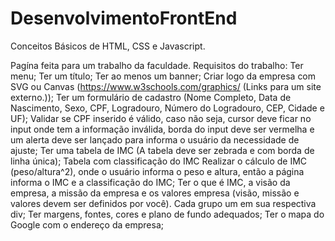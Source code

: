 # DesenvolvimentoFrontEnd
Conceitos Básicos de HTML, CSS e Javascript.

Pagína feita para um trabalho da faculdade.
Requisitos do trabalho:
Ter menu;
Ter um título;
Ter ao menos um banner;
Criar logo da empresa com SVG ou Canvas (https://www.w3schools.com/graphics/ (Links para um site externo.));
Ter um formulário de cadastro (Nome Completo, Data de Nascimento, Sexo, CPF, Logradouro, Número do Logradouro, CEP, Cidade e UF);
Validar se CPF inserido é válido, caso não seja, cursor deve ficar no input onde tem a informação inválida, borda do input deve ser vermelha e um alerta deve ser lançado para informa o usuário da necessidade de ajuste;
Ter uma tabela de IMC (A tabela deve ser zebrada e com borda de linha única);
Tabela com classificação do IMC
Realizar o cálculo de IMC (peso/altura^2), onde o usuário informa o peso e altura, então a página informa o IMC e a classificação do IMC;
Ter o que é IMC, a visão da empresa, a missão da empresa e os valores empresa (visão, missão e valores devem ser definidos por você). Cada grupo um em sua respectiva div;
Ter margens, fontes, cores e plano de fundo adequados;
Ter o mapa do Google com o endereço da empresa;

